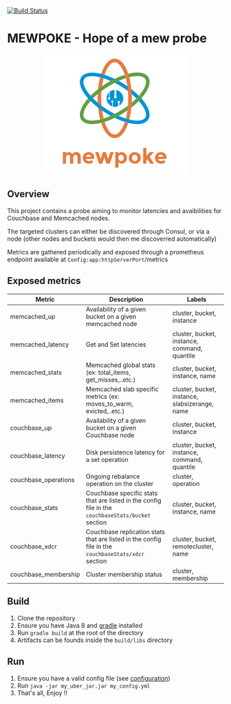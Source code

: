 [![Build Status](https://travis-ci.org/criteo/mewpoke.svg?branch=master)](https://travis-ci.org/criteo/mewpoke)

# MEWPOKE - Hope of a mew probe

<p align="center">
  <img src="https://github.com/gfediere/mewpoke-environment/blob/master/mewpoke_logo.png" alt="logo"/>
</p>

## Overview

This project contains a probe aiming to monitor latencies and avaibilities for Couchbase and Memcached nodes.

The targeted clusters can either be discovered through Consul, or via a node (other nodes and buckets would then me discoverred automatically)

Metrics are gathered periodically and exposed through a prometheus endpoint available at ```Config:app:httpServerPort```/metrics

## Exposed metrics

| Metric | Description | Labels
| --- | --- | --- |
| memcached_up | Availability of a given bucket on a given memcached node | cluster, bucket, instance |
| memcached_latency | Get and Set latencies | cluster, bucket, instance, command, quantile |
| memcached_stats | Memcached global stats (ex: total_items, get_misses,..etc.) | cluster, bucket, instance, name |
| memcached_items  | Memcached slab specific metrics (ex: moves_to_warm, evicted,..etc.) | cluster, bucket, instance, slabsizerange, name |
| couchbase_up | Availability of a given bucket on a given Couchbase node | cluster, bucket, instance |
| couchbase_latency | Disk persistence latency for a set operation | cluster, bucket, instance, command, quantile |
| couchbase_operations | Ongoing rebalance operation on the cluster | cluster, operation |
| couchbase_stats | Couchbase specific stats that are listed in the config file in the ```couchbaseStats/bucket``` section | cluster, bucket, instance, name |
| couchbase_xdcr | Couchbase replication stats that are listed in the config file in the ```couchbaseStats/xdcr``` section | cluster, bucket, remotecluster, name |
| couchbase_membership | Cluster membership status | cluster, membership |


## Build

1. Clone the repository
2. Ensure you have Java 8 and [gradle](https://gradle.org/install/) installed
3. Run `gradle build` at the root of the directory
4. Artifacts can be founds inside the `build/libs` directory

## Run

1. Ensure you have a valid config file (see [configuration](./CONFIGURATION.md)) 
2. Run `java -jar my_uber_jar.jar my_config.yml`
3. That's all, Enjoy !!

